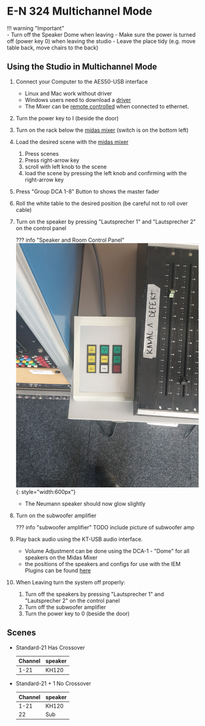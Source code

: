 # E-N 324 Multichannel Mode

!!! warning "Important"    
    - Turn off the Speaker Dome when leaving
    - Make sure the power is turned off (power key 0) when leaving the studio
    - Leave the place tidy (e.g. move table back, move chairs to the back)

## Using the Studio in Multichannel Mode
1. Connect your Computer to the AES50-USB interface
    - Linux and Mac work without driver
    - Windows users need to download a [driver](https://mediadl.musictribe.com/download/software/klarkteknik/KT-USB/KLARK_TEKNIK_KT-USB_v5.12.0_2021-06-28_setup.zip)
    - The Mixer can be [remote controlled](https://www.midasconsoles.com/product.html?modelCode=P0BI9) when connected to ethernet.
1. Turn the power key to I (beside the door)
2. Turn on the rack below the [midas mixer](https://www.midasconsoles.com/product.html?modelCode=P0BI9) (switch is on the bottom left)
3. Load the desired scene with the [midas mixer](https://www.midasconsoles.com/product.html?modelCode=P0BI9)
    1. Press scenes
    2. Press right-arrow key
    3. scroll with left knob to the scene
    4. load the scene by pressing the left knob and confirming with the right-arrow key
4. Press "Group DCA 1-8" Button to shows the master fader
5. Roll the white table to the desired position (be careful not to roll over cable)

7. Turn on the speaker by pressing "Lautsprecher 1" and "Lautsprecher 2" on the control panel
    
    ??? info "Speaker and Room Control Panel"
        ![Picture of the control panel](../graphics/large-studio-control-panel.jpg){: style="width:600px"}

    
    - The Neumann speaker should now glow slightly

8. Turn on the subwoofer amplifier
   
    ??? info "subwoofer amplifier"
        TODO include picture of subwoofer amp

9.  Play back audio using the KT-USB audio interface.
    - Volume Adjustment can be done using the DCA-1 - "Dome" for all speakers on the Midas Mixer
    - the positions of the speakers and configs for use with the IEM Plugins can be found [here](../configs.md)

10. When Leaving turn the system off properly:
    1. Turn off the speakers by pressing "Lautsprecher 1" and "Lautsprecher 2" on the control panel
    2. Turn off the subwoofer amplifier
    3. Turn the power key to 0 (beside the door)

## Scenes
- Standard-21
    Has Crossover

    | Channel | speaker |
    |---|---|
    |1-21 | KH120 |

- Standard-21 + 1
    No Crossover

    | Channel | speaker |
    |---|---|
    |1-21 | KH120 |
    | 22 | Sub |


